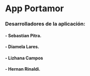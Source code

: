 # App Portamor
### Desarrolladores de la aplicación:
#### - Sebastian Pitra.
#### - Diamela Lares.
#### - Lizhana Campos
#### - Hernan Rinaldi.
